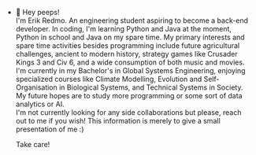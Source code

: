 - 👋 Hey peeps!  
I'm Erik Redmo. An engineering student aspiring to become a back-end developer. In coding, I'm learning Python and Java at the moment, Python in school and Java on my spare time. My primary interests and spare time activities besides programming include future agricultural challenges, ancient to modern history, strategy games like Crusader Kings 3 and Civ 6, and a wide consumption of both music and movies. I'm currently in my Bachelor's in Global Systems Engineering, enjoying specialized courses like Climate Modelling, Evolution and Self-Organisation in Biological Systems, and Technical Systems in Society. My future hopes are to study more programming or some sort of data analytics or AI.   
I'm not currently looking for any side collaborations but please, reach out to me if you wish! This information is merely to give a small presentation of me :)  
  
  Take care! 







<!---
erikredmo/erikredmo is a ✨ special ✨ repository because its `README.md` (this file) appears on your GitHub profile.
You can click the Preview link to take a look at your changes.
--->

